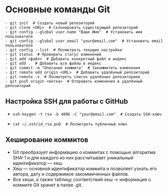 # Основные команды Git
```
- git init  # Создать новый репозиторий
- git clone <URL>  # Склонировать существующий репозиторий
- git config --global user.name "Ваше Имя"  # Установить имя пользователя
- git config --global user.email "your@email.com"  # Установить email пользователя
- git config --list  # Посмотреть текущие настройки
- git status  # Проверить статус изменений
- git add <файл>  # Добавить конкретный файл в индекс
- git add .  # Добавить все файлы в индекс
- git commit -m "Описание коммита"  # Закоммитить изменения
- git remote add origin <URL>  # Добавить удалённый репозиторий
- git remote -v  # Посмотреть список удалённых репозиториев
- git push origin <ветка>  # Отправить изменения в удалённый репозиторий
```
## Настройка SSH для работы с GitHub
- ``` 
  ssh-keygen -t rsa -b 4096 -C "your@email.com"  # Создать SSH-ключ
- ```
  cat ~/.ssh/id_rsa.pub  # Посмотреть публичный ключ

## Хеширование коммитов
- Git преобразует информацию о коммитах с помощью алгоритма SHA-1 и для каждого из них рассчитывает уникальный идентификатор — хеш.
- Хеш — основной идентификатор коммита и позволяет узнать его автора, дату и содержимое закоммиченных файлов.
- Все хеши, а также таблицу соответствий хеш → информация о коммите Git хранит в папке .git.

